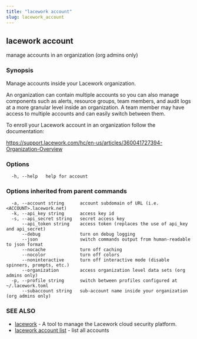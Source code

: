 ```yaml
---
title: "lacework account"
slug: lacework_account
---
```


## lacework account

manage accounts in an organization (org admins only)

### Synopsis

Manage accounts inside your Lacework organization.

An organization can contain multiple accounts so you can also manage components
such as alerts, resource groups, team members, and audit logs at a more granular
level inside an organization. A team member may have access to multiple accounts
and can easily switch between them.

To enroll your Lacework account in an organization follow the documentation:

  https://support.lacework.com/hc/en-us/articles/360041727394-Organization-Overview
    

### Options

```
  -h, --help   help for account
```

### Options inherited from parent commands

```
  -a, --account string      account subdomain of URL (i.e. <ACCOUNT>.lacework.net)
  -k, --api_key string      access key id
  -s, --api_secret string   secret access key
      --api_token string    access token (replaces the use of api_key and api_secret)
      --debug               turn on debug logging
      --json                switch commands output from human-readable to json format
      --nocache             turn off caching
      --nocolor             turn off colors
      --noninteractive      turn off interactive mode (disable spinners, prompts, etc.)
      --organization        access organization level data sets (org admins only)
  -p, --profile string      switch between profiles configured at ~/.lacework.toml
      --subaccount string   sub-account name inside your organization (org admins only)
```

### SEE ALSO

* [lacework](lacework.md)	 - A tool to manage the Lacework cloud security platform.
* [lacework account list](lacework_account_list.md)	 - list all accounts

